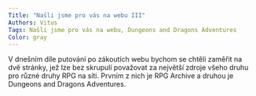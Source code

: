 ```yaml
---
Title: "Našli jsme pro vás na webu III"
Authors: Vitus
Tags: Našli jsme pro vás na webu, Dungeons and Dragons Adventures
Color: gray
---
```

V dnešním díle putování po zákoutích webu bychom se chtěli zaměřit na dvě stránky, jež lze bez skrupulí považovat za největší zdroje všeho druhu pro různé druhy RPG na síti. Prvním z nich je RPG Archive a druhou je Dungeons and Dragons Adventures.
